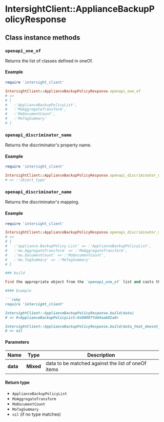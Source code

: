 # IntersightClient::ApplianceBackupPolicyResponse

## Class instance methods

### `openapi_one_of`

Returns the list of classes defined in oneOf.

#### Example

```ruby
require 'intersight_client'

IntersightClient::ApplianceBackupPolicyResponse.openapi_one_of
# =>
# [
#   :'ApplianceBackupPolicyList',
#   :'MoAggregateTransform',
#   :'MoDocumentCount',
#   :'MoTagSummary'
# ]
```

### `openapi_discriminator_name`

Returns the discriminator's property name.

#### Example

```ruby
require 'intersight_client'

IntersightClient::ApplianceBackupPolicyResponse.openapi_discriminator_name
# => :'object_type'
```

### `openapi_discriminator_name`

Returns the discriminator's mapping.

#### Example

```ruby
require 'intersight_client'

IntersightClient::ApplianceBackupPolicyResponse.openapi_discriminator_mapping
# =>
# {
#   :'appliance.BackupPolicy.List' => :'ApplianceBackupPolicyList',
#   :'mo.AggregateTransform' => :'MoAggregateTransform',
#   :'mo.DocumentCount' => :'MoDocumentCount',
#   :'mo.TagSummary' => :'MoTagSummary'
# }

### build

Find the appropriate object from the `openapi_one_of` list and casts the data into it.

#### Example

```ruby
require 'intersight_client'

IntersightClient::ApplianceBackupPolicyResponse.build(data)
# => #<ApplianceBackupPolicyList:0x00007fdd4aab02a0>

IntersightClient::ApplianceBackupPolicyResponse.build(data_that_doesnt_match)
# => nil
```

#### Parameters

| Name | Type | Description |
| ---- | ---- | ----------- |
| **data** | **Mixed** | data to be matched against the list of oneOf items |

#### Return type

- `ApplianceBackupPolicyList`
- `MoAggregateTransform`
- `MoDocumentCount`
- `MoTagSummary`
- `nil` (if no type matches)

